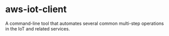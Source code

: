 # aws-iot-client
A command-line tool that automates several common multi-step operations in the IoT and related services.
